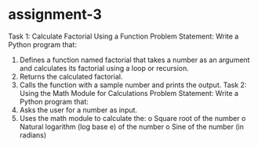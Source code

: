 # assignment-3
Task 1: Calculate Factorial Using a Function 
Problem Statement: Write a Python program that:
1.   Defines a function named factorial that takes a number as an argument and calculates its factorial using a loop or recursion.
2.   Returns the calculated factorial.
3.   Calls the function with a sample number and prints the output.
Task 2: Using the Math Module for Calculations
Problem Statement: Write a Python program that:
1.   Asks the user for a number as input.
2.   Uses the math module to calculate the:
  o   Square root of the number
  o   Natural logarithm (log base e) of the number
  o   Sine of the number (in radians)

